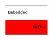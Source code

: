 <table>
    <tr>
        <td><pre><b>Em</b>bedded</pre></td>
        <td></td>
    </tr>
    <tr style="background-color: red !important">
        <td></td>
        <td><pre><b>Ka</b>fka</pre></td>
    </tr>
</table>
